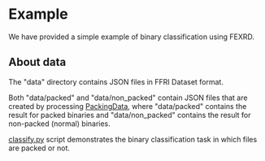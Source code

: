 # Example

We have provided a simple example of binary classification using FEXRD.

## About data

The "data" directory contains JSON files in FFRI Dataset format.

Both "data/packed" and "data/non\_packed" contain JSON files that are created by processing [PackingData](https://github.com/chesvectain/PackingData/), where "data/packed" contains the result for packed binaries and "data/non\_packed" contains the result for non-packed (normal) binaries.

[classify.py](classify.py) script demonstrates the binary classification task in which files are packed or not.
